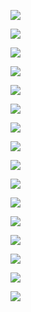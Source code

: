 ![](https://pic1.imgdb.cn/item/6346386d16f2c2beb1ef5b2a.jpg)

![](https://pic1.imgdb.cn/item/6346386d16f2c2beb1ef5b36.jpg)

![](https://pic1.imgdb.cn/item/6346386d16f2c2beb1ef5b3e.jpg)

![](https://pic1.imgdb.cn/item/6346386d16f2c2beb1ef5b49.jpg)

![](https://pic1.imgdb.cn/item/6346386d16f2c2beb1ef5b55.jpg)

![](https://pic1.imgdb.cn/item/6346388916f2c2beb1ef89c8.jpg)

![](https://pic1.imgdb.cn/item/6346388916f2c2beb1ef89cd.jpg)

![](https://pic1.imgdb.cn/item/6346388916f2c2beb1ef89da.jpg)

![](https://pic1.imgdb.cn/item/6346388916f2c2beb1ef89e9.jpg)

![](https://pic1.imgdb.cn/item/6346388916f2c2beb1ef89f6.jpg)

![](https://pic1.imgdb.cn/item/634638a716f2c2beb1efb3e7.jpg)

![](https://pic1.imgdb.cn/item/634638a716f2c2beb1efb3ec.jpg)

![](https://pic1.imgdb.cn/item/634638a716f2c2beb1efb3f4.jpg)

![](https://pic1.imgdb.cn/item/634638a716f2c2beb1efb3ff.jpg)

![](https://pic1.imgdb.cn/item/634638a716f2c2beb1efb415.jpg)

![](https://pic1.imgdb.cn/item/634638bb16f2c2beb1efd3b4.jpg)